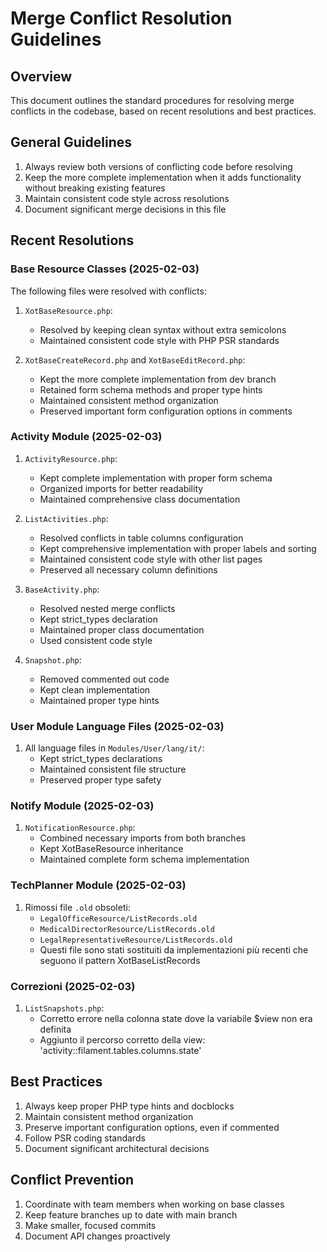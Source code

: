 # Merge Conflict Resolution Guidelines

## Overview
This document outlines the standard procedures for resolving merge conflicts in the codebase, based on recent resolutions and best practices.

## General Guidelines
1. Always review both versions of conflicting code before resolving
2. Keep the more complete implementation when it adds functionality without breaking existing features
3. Maintain consistent code style across resolutions
4. Document significant merge decisions in this file

## Recent Resolutions

### Base Resource Classes (2025-02-03)
The following files were resolved with conflicts:

1. `XotBaseResource.php`:
   - Resolved by keeping clean syntax without extra semicolons
   - Maintained consistent code style with PHP PSR standards

2. `XotBaseCreateRecord.php` and `XotBaseEditRecord.php`:
   - Kept the more complete implementation from dev branch
   - Retained form schema methods and proper type hints
   - Maintained consistent method organization
   - Preserved important form configuration options in comments

### Activity Module (2025-02-03)
1. `ActivityResource.php`:
   - Kept complete implementation with proper form schema
   - Organized imports for better readability
   - Maintained comprehensive class documentation

2. `ListActivities.php`:
   - Resolved conflicts in table columns configuration
   - Kept comprehensive implementation with proper labels and sorting
   - Maintained consistent code style with other list pages
   - Preserved all necessary column definitions

3. `BaseActivity.php`:
   - Resolved nested merge conflicts
   - Kept strict_types declaration
   - Maintained proper class documentation
   - Used consistent code style

4. `Snapshot.php`:
   - Removed commented out code
   - Kept clean implementation
   - Maintained proper type hints

### User Module Language Files (2025-02-03)
1. All language files in `Modules/User/lang/it/`:
   - Kept strict_types declarations
   - Maintained consistent file structure
   - Preserved proper type safety

### Notify Module (2025-02-03)
1. `NotificationResource.php`:
   - Combined necessary imports from both branches
   - Kept XotBaseResource inheritance
   - Maintained complete form schema implementation

### TechPlanner Module (2025-02-03)
1. Rimossi file `.old` obsoleti:
   - `LegalOfficeResource/ListRecords.old`
   - `MedicalDirectorResource/ListRecords.old`
   - `LegalRepresentativeResource/ListRecords.old`
   - Questi file sono stati sostituiti da implementazioni più recenti che seguono il pattern XotBaseListRecords

### Correzioni (2025-02-03)
1. `ListSnapshots.php`:
   - Corretto errore nella colonna state dove la variabile $view non era definita
   - Aggiunto il percorso corretto della view: 'activity::filament.tables.columns.state'

## Best Practices
1. Always keep proper PHP type hints and docblocks
2. Maintain consistent method organization
3. Preserve important configuration options, even if commented
4. Follow PSR coding standards
5. Document significant architectural decisions

## Conflict Prevention
1. Coordinate with team members when working on base classes
2. Keep feature branches up to date with main branch
3. Make smaller, focused commits
4. Document API changes proactively
